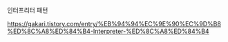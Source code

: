 인터프리터 패턴

https://gakari.tistory.com/entry/%EB%94%94%EC%9E%90%EC%9D%B8%ED%8C%A8%ED%84%B4-Interpreter-%ED%8C%A8%ED%84%B4